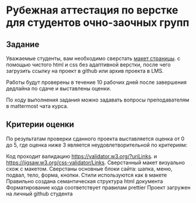 # Рубежная аттестация по верстке для студентов очно-заочных групп

## Задание

Уважаемые студенты, вам необходимо сверстать [макет страницы](https://www.figma.com/file/qHqVwEC5nxFbSQCdbsFCVk/template35?type=design&node-id=1-2&mode=design). с помощью чистого html и css без адаптивной верстки, после чего загрузить ссылку на проект в github или архив проекта в LMS.

Работы будут проверены в течение 10 рабочих дней после завершения дедлайна по сдаче и выставлены оценки.

По ходу выполнения задания можно задавать вопросы преподавателям в mattermost чата курса.

## Критерии оценки
По результатам проверки сданного проекта выставляется оценка от 0 до 5, где оценка ниже 3 является неудовлетворительной по критериям:

Код проходит валидацию https://validator.w3.org/?uriLinks. и https://jigsaw.w3.org/css-validator/Links.
Сверстанный макет визуально схож с макетом. Сверстаны основные блоки сайта: шапка, меню, подвал, тело, форма, кнопки. Стили используются как в макете
Правильно создана семантическая структура html документа
Форматирование кода соответствует правилам prettier
Проект загружен на личный github студента
